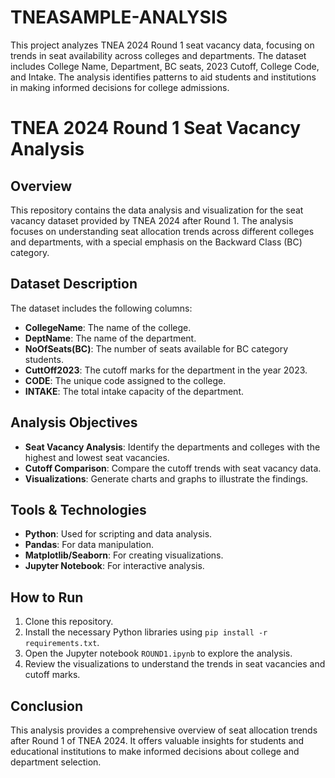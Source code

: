 # TNEASAMPLE-ANALYSIS
This project analyzes TNEA 2024 Round 1 seat vacancy data, focusing on trends in seat availability across colleges and departments. The dataset includes College Name, Department, BC seats, 2023 Cutoff, College Code, and Intake. The analysis identifies patterns to aid students and institutions in making informed decisions for college admissions.
# TNEA 2024 Round 1 Seat Vacancy Analysis

## Overview
This repository contains the data analysis and visualization for the seat vacancy dataset provided by TNEA 2024 after Round 1. The analysis focuses on understanding seat allocation trends across different colleges and departments, with a special emphasis on the Backward Class (BC) category.

## Dataset Description
The dataset includes the following columns:
- **CollegeName**: The name of the college.
- **DeptName**: The name of the department.
- **NoOfSeats(BC)**: The number of seats available for BC category students.
- **CuttOff2023**: The cutoff marks for the department in the year 2023.
- **CODE**: The unique code assigned to the college.
- **INTAKE**: The total intake capacity of the department.

## Analysis Objectives
- **Seat Vacancy Analysis**: Identify the departments and colleges with the highest and lowest seat vacancies.
- **Cutoff Comparison**: Compare the cutoff trends with seat vacancy data.
- **Visualizations**: Generate charts and graphs to illustrate the findings.

## Tools & Technologies
- **Python**: Used for scripting and data analysis.
- **Pandas**: For data manipulation.
- **Matplotlib/Seaborn**: For creating visualizations.
- **Jupyter Notebook**: For interactive analysis.

## How to Run
1. Clone this repository.
2. Install the necessary Python libraries using `pip install -r requirements.txt`.
3. Open the Jupyter notebook `ROUND1.ipynb` to explore the analysis.
4. Review the visualizations to understand the trends in seat vacancies and cutoff marks.

## Conclusion
This analysis provides a comprehensive overview of seat allocation trends after Round 1 of TNEA 2024. It offers valuable insights for students and educational institutions to make informed decisions about college and department selection.
